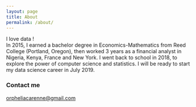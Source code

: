 ```yaml
---
layout: page
title: About
permalink: /about/
---
```

I love data ! 
<br>
In 2015, I earned a bachelor degree in Economics-Mathematics from Reed College (Portland, Oregon), then worked 3 years as a financial analyst in Nigeria, Kenya, France and New York. 
I went back to school in 2018, to explore the power of computer science and statistics. I will be ready to start my data science career in July 2019.

### Contact me

[orpheliacarenne@gmail.com](mailto:email@domain.com)
